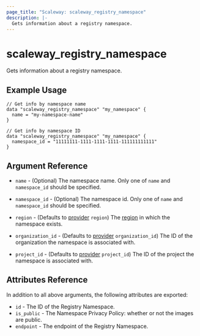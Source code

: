 ```yaml
---
page_title: "Scaleway: scaleway_registry_namespace"
description: |-
  Gets information about a registry namespace.
---
```


# scaleway_registry_namespace

Gets information about a registry namespace.

## Example Usage

```hcl
// Get info by namespace name
data "scaleway_registry_namespace" "my_namespace" {
  name = "my-namespace-name"
}

// Get info by namespace ID
data "scaleway_registry_namespace" "my_namespace" {
  namespace_id = "11111111-1111-1111-1111-111111111111"
}
```

## Argument Reference

- `name` - (Optional) The namespace name.
  Only one of `name` and `namespace_id` should be specified.

- `namespace_id` - (Optional) The namespace id.
  Only one of `name` and `namespace_id` should be specified.

- `region` - (Defaults to [provider](../index.md#region) `region`) The [region](../guides/regions_and_zones.md#regions) in which the namespace exists.

- `organization_id` - (Defaults to [provider](../index.md#organization_id) `organization_id`) The ID of the organization the namespace is associated with.

- `project_id` - (Defaults to [provider](../index.md#project_id) `project_id`) The ID of the project the namespace is associated with.

## Attributes Reference

In addition to all above arguments, the following attributes are exported:

- `id` - The ID of the Registry Namespace.
- `is_public` - The Namespace Privacy Policy: whether or not the images are public.
- `endpoint` - The endpoint of the Registry Namespace.
